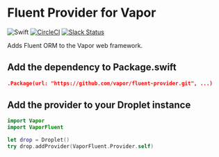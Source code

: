 # Fluent Provider for Vapor

![Swift](http://img.shields.io/badge/swift-3.1-brightgreen.svg)
[![CircleCI](https://circleci.com/gh/vapor/fluent-provider.svg?style=shield)](https://circleci.com/gh/vapor/fluent-provider)
[![Slack Status](http://vapor.team/badge.svg)](http://vapor.team)

Adds Fluent ORM to the Vapor web framework.

## Add the dependency to Package.swift

```JSON
.Package(url: "https://github.com/vapor/fluent-provider.git", ...)
```

## Add the provider to your Droplet instance

```swift
import Vapor
import VaporFluent

let drop = Droplet()
try drop.addProvider(VaporFluent.Provider.self)
```
